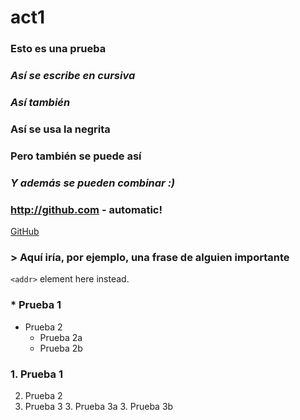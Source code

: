 # act1
### Esto es una prueba 
### *Así se escribe en cursiva*
### _Así también_
### **Así se usa la negrita**
### __Pero también se puede así__
### *__Y además se pueden combinar :)__*
### http://github.com - automatic!
[GitHub](http://github.com)
### > Aquí iría, por ejemplo, una frase de alguien importante
`<addr>` element here instead.
### * Prueba 1
* Prueba 2
  * Prueba 2a
  * Prueba 2b
### 1. Prueba 1
2. Prueba 2
3. Prueba 3
   3. Prueba 3a
   3. Prueba 3b
